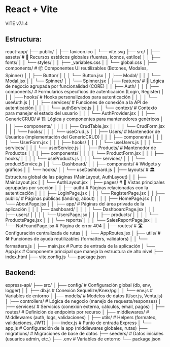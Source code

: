 # React + Vite

VITE v7.1.4


## Estructura:

react-app/
├── public/
│   ├── favicon.ico
│   └── vite.svg
├── src/
│   ├── assets/               # 📂 Recursos estáticos globales (fuentes, iconos, estilos)
│   │   ├── fonts/
│   │   └── styles/
│   │       ├── _variables.css
│   │       └── global.css
│   ├── components/           # 📦 Componentes UI reutilizables (Botones, Modales, Spinner)
│   │   ├── Button/
│   │   │   └── Button.jsx
│   │   ├── Modal/
│   │   │   └── Modal.jsx
│   │   └── Spinner/
│   │       └── Spinner.jsx
│   ├── features/             # 🚀 Lógica de negocio agrupada por funcionalidad (CORE)
│   │   ├── Auth/
│   │   │   ├── components/   # Formularios específicos de autenticación (Login, Register)
│   │   │   ├── hooks/        # Hooks personalizados para autenticación
│   │   │   │   └── useAuth.js
│   │   │   ├── services/     # Funciones de conexión a la API de autenticación
│   │   │   │   └── authService.js
│   │   │   └── context/      # Contexto para manejar el estado del usuario
│   │   │       └── AuthProvider.jsx
│   │   ├── GenericCRUD/      # 🏗️ Lógica y componentes para mantenedores genéricos
│   │   │   ├── components/
│   │   │   │   ├── CrudTable.jsx
│   │   │   │   └── CrudForm.jsx
│   │   │   └── hooks/
│   │   │       └── useCrud.js
│   │   ├── Users/            # Mantenedor de Usuarios (implementación del GenericCRUD)
│   │   │   ├── components/
│   │   │   │   └── UserForm.jsx
│   │   │   ├── hooks/
│   │   │   │   └── useUsers.js
│   │   │   └── services/
│   │   │       └── userService.js
│   │   ├── Products/         # Mantenedor de Productos
│   │   │   ├── components/
│   │   │   │   └── ProductForm.jsx
│   │   │   ├── hooks/
│   │   │   │   └── useProducts.js
│   │   │   └── services/
│   │   │       └── productService.js
│   │   └── Dashboard/
│   │       ├── components/   # Widgets y gráficos
│   │       └── hooks/
│   │           └── useDashboard.js
│   ├── layouts/              # 🏛️ Estructura global de las páginas (MainLayout, AuthLayout)
│   │   ├── MainLayout.jsx
│   │   └── AuthLayout.jsx
│   ├── pages/                # 📄 Vistas principales agrupadas por sección
│   │   ├── auth/             # Páginas relacionadas con la autenticación
│   │   │   ├── LoginPage.jsx
│   │   │   └── RegisterPage.jsx
│   │   ├── public/           # Páginas públicas (landing, about)
│   │   │   ├── HomePage.jsx
│   │   │   └── AboutPage.jsx
│   │   ├── app/              # Páginas del área privada de la aplicación
│   │   │   ├── dashboard/
│   │   │   │   └── DashboardPage.jsx
│   │   │   ├── users/
│   │   │   │   └── UsersPage.jsx
│   │   │   ├── products/
│   │   │   │   └── ProductsPage.jsx
│   │   │   └── reports/
│   │   │       └── SalesReportPage.jsx
│   │   └── NotFoundPage.jsx  # Página de error 404
│   ├── routes/               # 🛣️ Configuración centralizada de rutas
│   │   └── AppRoutes.jsx
│   ├── utils/                # 🛠️ Funciones de ayuda reutilizables (formatters, validators)
│   │   └── formatters.js
│   ├── main.jsx              # Punto de entrada de la aplicación
│   └── App.jsx               # Componente principal que maneja la estructura de alto nivel
├── index.html
├── vite.config.js
└── package.json


## Backend:

express-api/
 ├── src/
 │   ├── config/            # Configuración global (db, env, logger)
 │   │    ├── db.js         # Conexión Sequelize/Knex/pg
 │   │    └── env.js        # Variables de entorno
 │   ├── models/            # Modelos de datos (User.js, Venta.js)
 │   ├── controllers/       # Lógica de negocio (manejo de requests/responses)
 │   ├── services/          # Servicios (conexión externa, cálculos, email, pagos)
 │   ├── routes/            # Definición de endpoints por recurso
 │   ├── middlewares/       # Middlewares (auth, logs, validaciones)
 │   ├── utils/             # Helpers (formateo, validaciones, JWT)
 │   ├── index.js           # Punto de entrada Express
 │   └── app.js             # Configuración de la app (middlewares globales, rutas)
 ├── migrations/            # Migraciones de base de datos
 ├── seeders/               # Datos iniciales (usuarios admin, etc.)
 ├── .env                   # Variables de entorno
 └── package.json
